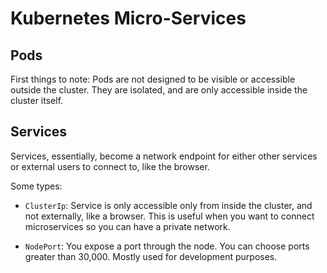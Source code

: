 # Kubernetes Micro-Services
## Pods

First things to note: Pods are not designed to be visible or accessible outside the cluster. They are isolated, and are only accessible inside the cluster itself.

## Services

Services, essentially, become a network endpoint for either other services or external users to connect to, like the browser.

Some types:

- `ClusterIp`: Service is only accessible only from inside the cluster, and not externally, like a browser. This is useful when you want to connect microservices so you can have a private network.

- `NodePort`: You expose a port through the node. You can choose ports greater than 30,000. Mostly used for development purposes.
